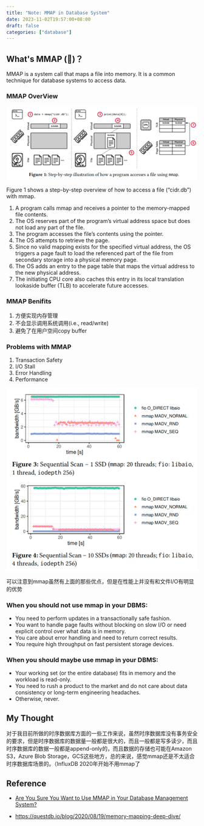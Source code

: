 ```yaml
---
title: "Note: MMAP in Database System"
date: 2023-11-02T19:57:00+08:00
draft: false
categories: ["database"]
---
```


## What's MMAP (💩)？

MMAP is a system call that maps a file into memory. It is a common technique for database systems to access data.

### MMAP OverView

![mmap overview.png](../../static/imgs/mmap_overview.png)

Figure 1 shows a step-by-step overview of how to access a file
(“cidr.db”) with mmap. 
1. A program calls mmap and receives a
pointer to the memory-mapped file contents.
2. The OS reserves
part of the program’s virtual address space but does not load any
part of the file. 
3. The program accesses the file’s contents using the
pointer. 
4. The OS attempts to retrieve the page. 
5. Since no valid
mapping exists for the specified virtual address, the OS triggers a
page fault to load the referenced part of the file from secondary
storage into a physical memory page. 
6. The OS adds an entry to
the page table that maps the virtual address to the new physical
address. 
7. The initiating CPU core also caches this entry in its local
translation lookaside buffer (TLB) to accelerate future accesses.

### MMAP Benifits
 1. 方便实现内存管理
 2. 不会显示调用系统调用(i.e., read/write)
 3. 避免了在用户空间copy buffer

### Problems with MMAP
1. Transaction Safety
2. I/O Stall
3. Error Handling
4. Performance

![mmap_performance](../../static/imgs/mmap_performance.png)

可以注意到mmap虽然有上面的那些优点，但是在性能上并没有和文件I/O有明显的优势

### When you should not use mmap in your DBMS:
-  You need to perform updates in a transactionally safe fashion.
- You want to handle page faults without blocking on slow I/O
or need explicit control over what data is in memory.
- You care about error handling and need to return correct results.
- You require high throughput on fast persistent storage devices.
### When you should maybe use mmap in your DBMS:
- Your working set (or the entire database) fits in memory and
the workload is read-only.
- You need to rush a product to the market and do not care about
data consistency or long-term engineering headaches.
- Otherwise, never.

## My Thought
对于我目前所做的时序数据库方面的一些工作来说，虽然时序数据库没有事务安全的要求，但是时序数据库的数据量一般都是很大的，而且一般都是写多读少，而且时序数据库的数据一般都是append-only的，而且数据的存储也可能在Amazon S3，Azure Blob Storage，GCS这些地方，总的来说，感觉mmap还是不太适合时序数据库场景的。（InfluxDB 2020年开始不用mmap了

## Reference

- [Are You Sure You Want to Use MMAP in Your
Database Management System?](https://db.cs.cmu.edu/mmap-cidr2022/)

- https://questdb.io/blog/2020/08/19/memory-mapping-deep-dive/
